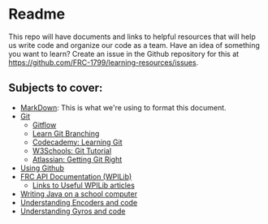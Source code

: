 # Readme
This repo will have documents and links to helpful resources that will help us write code and organize our code as a team. Have an idea of something you want to learn? Create an issue in the Github repository for this at https://github.com/FRC-1799/learning-resources/issues.

## Subjects to cover:
* [MarkDown](https://www.markdownguide.org/): This is what we're using to format this document.
* [Git](https://git-scm.com/docs/gittutorial)
   * [Gitflow](https://www.atlassian.com/git/tutorials/comparing-workflows/gitflow-workflow)
   * [Learn Git Branching](https://learngitbranching.js.org/?locale=en_US)
   * [Codecademy: Learning Git](https://www.codecademy.com/learn/learn-git)
   * [W3Schools: Git Tutorial](https://www.w3schools.com/git/)
   * [Atlassian: Getting Git Right](https://www.atlassian.com/git)
* [Using Github](https://docs.github.com/en/get-started/quickstart/hello-world)
* [FRC API Documentation (WPILib)](https://docs.wpilib.org/en/stable/)
   * [Links to Useful WPILib articles](https://docs.wpilib.org/en/stable/docs/zero-to-robot/step-2/step-2-next-steps.html)
* [Writing Java on a school computer](java-school-computer.md)
* [Understanding Encoders and code](encoders.md)
* [Understanding Gyros and code](gyros.md)